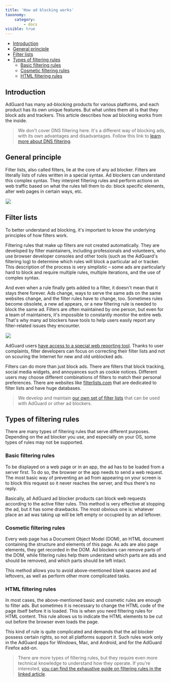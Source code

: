 ```yaml
---
title: 'How ad blocking works'
taxonomy:
    category:
        - docs
visible: true
---
```


*   [Introduction](#introduction)
*   [General principle](#general)
*   [Filter lists](#filter-lists)
*   [Types of filtering rules](#types-filtering)
    *   [Basic filtering rules](#basic)
    *   [Cosmetic filtering rules](#cosmetic)
    *   [HTML filtering rules](#html)

<a name="introduction"></a>

## Introduction

AdGuard has many ad-blocking products for various platforms, and each product has its own unique features. But what unites them all is that they block ads and trackers. This article describes how ad blocking works from the inside.

> We don't cover DNS filtering here. It's a different way of blocking ads, with its own advantages and disadvantages. Follow this link to [learn more about DNS filtering](https://kb.adguard.com/en/general/dns-filtering).

<a name="general"></a>

## General principle

Filter lists, also called filters, lie at the core of any ad blocker. Filters are literally lists of rules written in a special syntax. Ad blockers can understand this complex syntax. They interpret filtering rules and perform actions on web traffic based on what the rules tell them to do: block specific elements, alter web pages in certain ways, etc.

<img src="https://cdn.adguard.com/public/Adguard/Blog/manifestv3/adblockingworks.png" style="max-width: 750px; border: 1px solid #efefef;">

<a name="filter-lists"></a>

## Filter lists

To better understand ad blocking, it's important to know the underlying principles of how filters work.

Filtering rules that make up filters are not created automatically. They are developed by filter maintainers, including professionals and volunteers, who use browser developer consoles and other tools (such as the AdGuard's filtering log) to determine which rules will block a particular ad or tracker. This description of the process is very simplistic – some ads are particularly hard to block and require multiple rules, multiple iterations, and the use of complex syntax.

And even when a rule finally gets added to a filter, it doesn't mean that it stays there forever. Ads change, ways to serve the same ads on the same websites change, and the filter rules have to change, too. Sometimes rules become obsolete, a new ad appears, or a new filtering rule is needed to block the same ad. Filters are often maintained by one person, but even for a team of maintainers, it's impossible to constantly monitor the entire web. That's why many ad blockers have tools to help users easily report any filter-related issues they encounter.

<img src="https://cdn.adguard.com/public/Adguard/Blog/manifestv3/filtersupdates.png" style="max-width: 750px; border: 1px solid #efefef;">

AdGuard users [have access to a special web reporting tool](https://reports.adguard.com/new_issue.html). Thanks to user complaints, filter developers can focus on correcting their filter lists and not on scouring the Internet for new and old unblocked ads.

Filters can do more than just block ads. There are filters that block tracking, social media widgets, and annoyances such as cookie notices. Different users may choose different combinations of filters to match their personal preferences. There are websites like [filterlists.com](https://filterlists.com/) that are dedicated to filter lists and have huge databases.

> We develop and maintain [our own set of filter lists](https://kb.adguard.com/en/general/adguard-ad-filters) that can be used with AdGuard or other ad blockers.


<a name="types-filtering"></a>

## Types of filtering rules

There are many types of filtering rules that serve different purposes. Depending on the ad blocker you use, and especially on your OS, some types of rules may not be supported.

<a name="basic"></a>

### Basic filtering rules

To be displayed on a web page or in an app, the ad has to be loaded from a server first. To do so, the browser or the app needs to send a web request. The most basic way of preventing an ad from appearing on your screen is to block this request so it never reaches the server, and thus there's no reply.

Basically, all AdGuard ad blocker products can block web requests according to the active filter rules. This method is very effective at stopping the ad, but it has some drawbacks. The most obvious one is: whatever place an ad was taking up will be left empty or occupied by an ad leftover.

<a name="cosmetic"></a>

### Cosmetic filtering rules

Every web page has a Document Object Model (DOM), an HTML document containing the structure and elements of this page. As ads are also page elements, they get recorded in the DOM. Ad blockers can remove parts of the DOM, while filtering rules help them understand which parts are ads and should be removed, and which parts should be left intact.

This method allows you to avoid above-mentioned blank spaces and ad leftovers, as well as perform other more complicated tasks.

<a name="html"></a>

### HTML filtering rules

In most cases, the above-mentioned basic and cosmetic rules are enough to filter ads. But sometimes it is necessary to change the HTML code of the page itself before it is loaded. This is when you need filtering rules for HTML content. This rule allows us to indicate the HTML elements to be cut out before the browser even loads the page.

This kind of rule is quite complicated and demands that the ad blocker possess certain rights, so not all platforms support it. Such rules work only in the AdGuard apps for Windows, Mac, and Android, and for the AdGuard Firefox add-on.

> There are more types of filtering rules, but they require even more technical knowledge to understand how they operate. If you're interested, [you can find the exhaustive guide on filtering rules in the linked article](https://kb.adguard.com/en/general/how-to-create-your-own-ad-filters).
